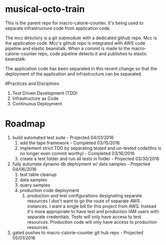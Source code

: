 # musical-octo-train
This is the parent repo for macro-calorie-counter.
It's being used to separate infrastructure code from application code.

The mcc directory is a git submodule with a dedicated github repo.
Mcc is the application code.
Mcc's github repo is integrated with AWS code pipeline and elastic beanstalk.
When a commit is made to the macro-calorie-counter repo,
code pipeline detects it and publishes to elastic beanstalk.

The application code has been separated in this recent change so that the deployment of the application and infrastructure can be separated.

#Practices and Disciplines
1. Test Driven Development (TDD)
2. Infrastructure as Code
3. Continuous Deployment

# Roadmap
1. build automated test suite - Projected 04/01/2016
    1. add the tape framework - Completed 03/15/2016
    2. implement strict TDD by separating tested and un-tested code(this is no longer even commit worthy) - Completed 03/16/2016
    3. create a test folder and run all tests in folder - Projected 03/30/2016
2. fully automate dynamo db deployment w/ data samples - Projected 04/06/2016
    1. test table cleanup
    2. data samples
    3. query samples
    4. production code deployment
        1. production and test configurations designating separate resources
            I don't want to go the route of separate AWS instances.
            I want a single bill for this project from AWS.
            Instead it's more appropriate to have test and production IAM users with separate credentials.
            Tests will only have access to test resources.
            Production code will only have access to production resources.
3. gated pushes to macro-calorie-counter git hub repo - Projected 05/01/2016